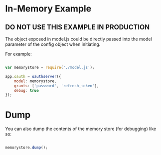 # In-Memory Example

## DO NOT USE THIS EXAMPLE IN PRODUCTION

The object exposed in model.js could be directly passed into the model parameter of the config object when initiating.

For example:

```js

var memorystore = require('./model.js');

app.oauth = oauthserver({
    model: memorystore,
    grants: ['password', 'refresh_token'],
    debug: true
});

```

# Dump

You can also dump the contents of the memory store (for debugging) like so:

```js

memorystore.dump();

```

